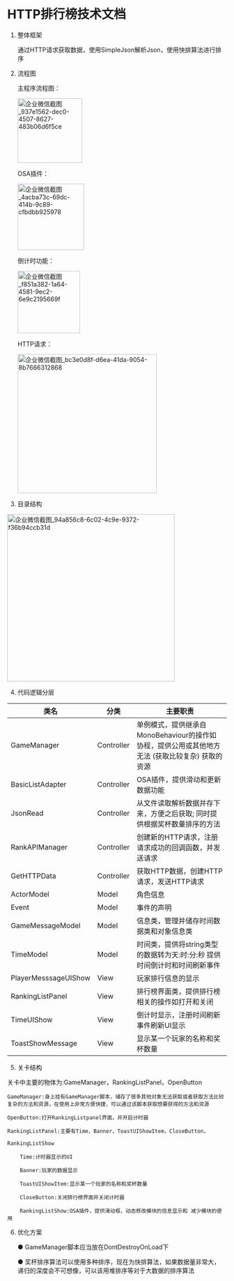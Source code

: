 # HTTP排行榜技术文档

1. 整体框架

    通过HTTP请求获取数据，使用SimpleJson解析Json，使用快排算法进行排序
    
    
2. 流程图

    主程序流程图：
    
    <img width="148" alt="企业微信截图_937e1562-dec0-4507-8627-483b06d6f5ce" src="https://user-images.githubusercontent.com/93114635/141250296-b063a17f-d63f-4643-86a8-e3ef00486574.png">

    OSA插件：
    
    <img width="152" alt="企业微信截图_4acba73c-69dc-414b-9c89-cfbdbb925978" src="https://user-images.githubusercontent.com/93114635/141250242-4e7fee7c-b7ec-4a15-813e-ccad1452ee3a.png">

    倒计时功能：
    
    <img width="143" alt="企业微信截图_f851a382-1a64-4581-9ec2-6e9c2195669f" src="https://user-images.githubusercontent.com/93114635/141250254-0d4789ac-5245-4343-a857-5727c8625026.png">

    HTTP请求：
    
    <img width="319" alt="企业微信截图_bc3e0d8f-d6ea-41da-9054-8b7666312868" src="https://user-images.githubusercontent.com/93114635/141250567-4b88bc8c-9423-4a32-923d-80d0dd057480.png">


3. 目录结构

<img width="384" alt="企业微信截图_94a856c8-6c02-4c9e-9372-f36b94ccb31d" src="https://user-images.githubusercontent.com/93114635/140716037-46f0ba5e-8503-4cff-9242-7dc7caed97f6.png">


4. 代码逻辑分层

类名| 分类 |主要职责
-------- | -----| ----
GameManager  | Controller|单例模式，提供继承自MonoBehaviour的操作如协程，提供公用或其他地方无法 (获取比较复杂) 获取的资源
BasicListAdapter  | Controller|OSA插件，提供滑动和更新数据功能
JsonRead  | Controller|从文件读取解析数据并存下来，方便之后获取; 同时提供根据奖杯数量排序的方法
RankAPIManager | Controller  |  创建新的HTTP请求，注册请求成功的回调函数，并发送请求
GetHTTPData | Controller | 获取HTTP数据，创建HTTP请求，发送HTTP请求
ActorModel  | Model|角色信息
Event  | Model|事件的声明
GameMessageModel  | Model|信息类，管理并储存时间数据类和对象信息类
TimeModel  | Model|时间类，提供将string类型的数据转为天:时:分:秒 提供时间倒计时和时间刷新事件
PlayerMesssageUIShow  | View|玩家排行信息的显示
RankingListPanel  | View|排行榜界面类，提供排行榜相关的操作如打开和关闭
TimeUIShow  | View|倒计时显示，注册时间刷新事件刷新UI显示
ToastShowMessage  | View|显示某一个玩家的名称和奖杯数量

5. 关卡结构

关卡中主要的物体为:GameManager，RankingListPanel，OpenButton

    GameManager:身上挂有GameManager脚本，储存了很多其他对象无法获取或者获取方法比较复杂的方法和资源，在使用上非常方便快捷，可以通过该脚本获取想要获得的方法和资源
    
    OpenButton:打开RankingListpanel界面，并开启计时器 
    
    RankingListPanel:主要有Time，Banner，ToastUIShowItem，CloseButton，
    
    RankingListShow 
    
        Time:计时器显示的UI
        
        Banner:玩家的数据显示
        
        ToastUIShowItem:显示某一个玩家的名称和奖杯数量
        
        CloseButton:关闭排行榜界面并关闭计时器
        
        RankingListShow:OSA插件，提供滑动框，动态修改模块的信息显示和 减少模块的使用
    
6. 优化方案

    ● GameManager脚本应当放在DontDestroyOnLoad下
    
    ● 奖杯排序算法可以使用多种排序，现在为快排算法，如果数据量非常大，
递归的深度会不可想像，可以该用堆排序等对于大数据的排序算法
